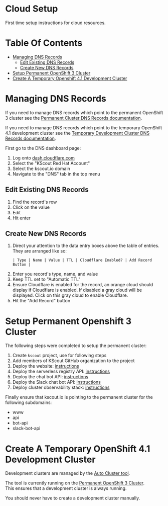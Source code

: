 # Cloud Setup
First time setup instructions for cloud resources.

# Table Of Contents
- [Managing DNS Records](#managing-dns-records)
  - [Edit Existing DNS Records](#edit-existing-dns-records)
  - [Create New DNS Records](#create-new-dns-records)
- [Setup Permanent OpenShift 3 Cluster](#setup-permanent-openshift-3-cluster)
- [Create A Temporary Openshift 4.1 Development Cluster](#create-a-temporary-openshift-41-development-cluster)

# Managing DNS Records
If you need to manage DNS records which point to the permanent OpenShift 3
cluster see the [Permanent Cluster DNS Records documentation](../about/cloud-resources.md#permanent-cluster-dns-records).

If you need to manage DNS records which point to the temporary OpenShift 4.1 
development cluster see the [Temporary Development Cluster DNS Records documentation](../about/cloud-resources.md#temporary-development-cluster-dns-records).

First go to the DNS dashboard page:

1. Log onto [dash.cloudflare.com](https://dash.cloudflare.com)
2. Select the "KScout Red Hat Account"
3. Select the kscout.io domain
4. Navigate to the "DNS" tab in the top menu

## Edit Existing DNS Records

1. Find the record's row
2. Click on the value
3. Edit
4. Hit enter

## Create New DNS Records

1. Direct your attention to the data entry boxes above the table of entries.
   They are arranged like so:
   ```
   | Type | Name | Value | TTL | Cloudflare Enabled? | Add Record Button |
   ```
2. Enter you record's type, name, and value
3. Keep TTL set to "Automatic TTL"
4. Ensure Cloudflare is enabled for the record, an orange cloud should display
   if Cloudflare is enabled. If disabled a gray cloud will be displayed. Click
   on this gray cloud to enable Cloudflare.
5. Hit the "Add Record" button

# Setup Permanent Openshift 3 Cluster
The following steps were completed to setup the permanent cluster:

1. Create `kscout` project, use for following steps
2. Add members of KScout GitHub organization to the project
3. Deploy the website: [instructions](https://github.com/kscout/kscout.io#deployment)
4. Deploy the serverless registry API: [instructions](https://github.com/kscout/serverless-registry-api#deployment)
5. Deploy the chat bot API: [instructions](https://github.com/kscout/chat-bot-api#deployment)
6. Deploy the Slack chat bot API: [instructions](https://github.com/kscout/slack-chat-bot-api#deployment)
7. Deploy cluster observability stack: [instructions](https://github.com/kscout/cluster-observability/#deploy)

Finally ensure that kscout.io is pointing to the permanent cluster for the 
following subdomains:

- www
- api
- bot-api
- slack-bot-api

# Create A Temporary OpenShift 4.1 Development Cluster
Development clusters are managed by the [Auto Cluster tool](https://github.com/kscout/auto-cluster).  

The tool is currently running on the  [Permanent OpenShift 3 Cluster](../about/cloud-resources.md#permanent-openshift-3-cluster).  
This ensures that a development cluster is always running.  

You should never have to create a development cluster manually.
